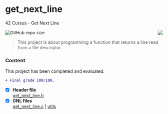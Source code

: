 # get_next_line
42 Cursus - Get Next Line

<img src="https:/https://game.42sp.org.br/static/assets/achievements/get_next_linem.png/game.42sp.org.br/static/assets/achievements/get_next_linem.png" align="right">

![GitHub repo size](https://img.shields.io/github/repo-size/iuricode/README-template?style=for-the-badge)

> This project is about programming a function that returns a line read from a file descriptor.
### Content
This project has been completed and evaluated.
```diff
+ Final grade 100/100.
```
- [x] **Header file**<br />
 [get_next_line.h](get_next_line.h)
- [x] **GNL files**<br>
[get_next_line.c](get_next_line.c)
| [utils](get_next_line_utils.c)
